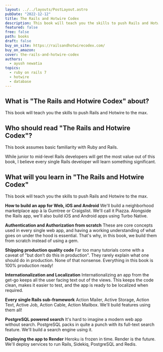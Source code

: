 ```yaml
---
layout: ../../layouts/PostLayout.astro
pubDate: "2022-12-12"
title: The Rails and Hotwire Codex
description: This book will teach you the skills to push Rails and Hotwire to the max
featured: false
free: false
path: books
draft: false
buy_on_site: https://railsandhotwirecodex.com/
buy_on_amazon:
cover: the-rails-and-hotwire-codex
authors:
  - ayush newatia
topics:
  - ruby on rails 7
  - hotwire
  - database
---
```


## What is "The Rails and Hotwire Codex" about?
This book will teach you the skills to push Rails and Hotwire to the max.

## Who should read "The Rails and Hotwire Codex"?
This book assumes basic familiarity with Ruby and Rails. 

While junior to mid-level Rails developers will get the most value out of this book, I believe every single Rails developer will learn something significant.

## What will you learn in "The Rails and Hotwire Codex"

This book will teach you the skills to push Rails and Hotwire to the max.

**How to build an app for Web, iOS and Android**
We'll build a neighborhood marketplace app à la Gumtree or Craigslist. We'll call it Piazza. Alongside the Rails app, we'll also build iOS and Android apps using Turbo Native.

**Authentication and Authorization from scratch**
These are core concepts used in every single web app, and having a working understanding of what goes on under the hood is essential. That's why, in this book, we build them from scratch instead of using a gem.

**Shipping production quality code**
Far too many tutorials come with a caveat of "but don’t do this in production". They rarely explain what one should do in production. None of that nonsense. Everything in this book is 100% production ready!

**Internationalization and Localization**
Internationalizing an app from the get-go keeps all the user facing text out of the views. This keeps the code clean, makes it easier to test, and the app is ready to be localized when required.

**Every single Rails sub-framework**
Action Mailer, Active Storage, Action Text, Active Job, Action Cable, Action Mailbox. We'll build features using them all!

**PostgreSQL powered search**
It's hard to imagine a modern web app without search. PostgreSQL packs in quite a punch with its full-text search feature. We'll build a search engine using it.

**Deploying the app to Render**
Heroku is frozen in time. Render is the future. We'll deploy services to run Rails, Sidekiq, PostgreSQL and Redis.